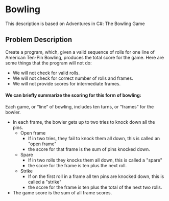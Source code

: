 # Bowling
This description is based on Adventures in C#: The Bowling Game

## Problem Description
Create a program, which, given a valid sequence of rolls for one line of American Ten-Pin Bowling, produces the total score for the game. Here are some things that the program will not do:

* We will not check for valid rolls.
* We will not check for correct number of rolls and frames.
* We will not provide scores for intermediate frames.

#### We can briefly summarize the scoring for this form of bowling:

Each game, or “line” of bowling, includes ten turns, or “frames” for the bowler.
* In each frame, the bowler gets up to two tries to knock down all the pins.
    * Open frame
        * If in two tries, they fail to knock them all down, this is called an "open frame"
        * the score for that frame is the sum of pins knocked down.
    * Spare
        * If in two rolls they knocks them all down, this is called a "spare"
        * the score for the frame is ten plus the next roll.
    * Strike
        * If on the first roll in a frame all ten pins are knocked down, this is called a "strike"
        * the score for the frame is ten plus the total of the next two rolls.
* The game score is the sum of all frame scores.